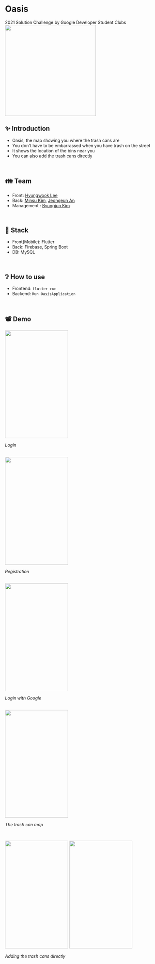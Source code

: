 # Oasis
2021 Solution Challenge by Google Developer Student Clubs
</br>
<img src="https://firebasestorage.googleapis.com/v0/b/oasis-e2420.appspot.com/o/1617186964831.png?alt=media&token=4beadf11-53b0-498d-9ec8-0fb5e1babe15" width="300" height="300">




## ✨ Introduction
* Oasis, the map showing you where the trash cans are
* You don't have to be embarrassed when you have trash on the street
* It shows the location of the bins near you
* You can also add the trash cans directly
</br>

## 👪 Team
* Front: [Hyungwook Lee](https://github.com/luke0421)
* Back: [Minsu Kim](https://github.com/Soo-ss), [Jeongeun An](https://github.com/jxxxxe)
* Management : [Byungjun Kim](https://github.com/BangDoon)
</br>

## 🔧 Stack
* Front(Mobile): Flutter
* Back: Firebase, Spring Boot
* DB: MySQL
</br>

## ❔ How to use

- Frontend: `flutter run`
- Backend: `Run OasisApplication`
</br>

## 📽 Demo

<img src="https://firebasestorage.googleapis.com/v0/b/oasis-e2420.appspot.com/o/20210331_193937.png?alt=media&token=6d365e8d-5d2f-4b9a-9829-f46b7077cca5" width="208" height="355">

*Login*

</br>


<img src="https://firebasestorage.googleapis.com/v0/b/oasis-e2420.appspot.com/o/20210331_194028.png?alt=media&token=932e2509-5098-4016-be69-93944b405ec6" width="208" height="355">

*Registration*

</br>


<img src="https://firebasestorage.googleapis.com/v0/b/oasis-e2420.appspot.com/o/20210331_194050.png?alt=media&token=ca0a9bdc-5a3f-42cf-a287-1d0fc1c6e8b2" width="208" height="355">

*Login with Google*

</br>


<img src="https://firebasestorage.googleapis.com/v0/b/oasis-e2420.appspot.com/o/20210331_194315.png?alt=media&token=d2c5c796-d210-4dbd-8c6e-04a67cf6a07a" width="208" height="355">

*The trash can map*

</br>


<img src="https://firebasestorage.googleapis.com/v0/b/oasis-e2420.appspot.com/o/20210331_194410.png?alt=media&token=cd9c544f-0e72-47d8-82c1-839d29431edb" width="208" height="355"> <img src="https://firebasestorage.googleapis.com/v0/b/oasis-e2420.appspot.com/o/20210331_194418.png?alt=media&token=cc7b5d80-c9f7-49b8-b52e-a6dda840c8de" width="208" height="355">

*Adding the trash cans directly*

</br>

